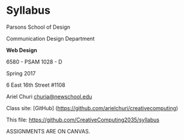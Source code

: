 # Syllabus

Parsons School of Design

Communication Design Department

**Web Design**

6580 - PSAM 1028 - D

Spring 2017

6 East 16th Street #1108

Ariel Churi churia@newschool.edu

Class site: [GitHub] (https://github.com/arielchuri/creativecomputing)

This file: https://github.com/CreativeComputing2035/syllabus

ASSIGNMENTS ARE ON CANVAS.

